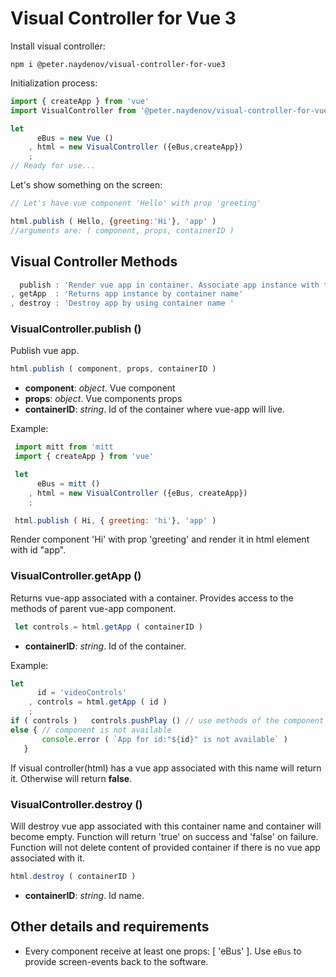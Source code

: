 # Visual Controller for Vue 3



Install visual controller:
```
npm i @peter.naydenov/visual-controller-for-vue3
```

Initialization process:
```js
import { createApp } from 'vue'
import VisualController from '@peter.naydenov/visual-controller-for-vue3'

let 
      eBus = new Vue ()
    , html = new VisualController ({eBus,createApp})
    ;
// Ready for use...
```

Let's show something on the screen:
```js
// Let's have vue component 'Hello' with prop 'greeting'

html.publish ( Hello, {greeting:'Hi'}, 'app' )
//arguments are: ( component, props, containerID )
```


## Visual Controller Methods
```js
  publish : 'Render vue app in container. Associate app instance with the container.'
, getApp  : 'Returns app instance by container name'
, destroy : 'Destroy app by using container name '
```



### VisualController.publish ()
Publish vue app.
```js
html.publish ( component, props, containerID )
```
- **component**: *object*. Vue component
- **props**: *object*. Vue components props
- **containerID**: *string*. Id of the container where vue-app will live.

Example:
```js
 import mitt from 'mitt
 import { createApp } from 'vue'

 let 
      eBus = mitt ()
    , html = new VisualController ({eBus, createApp})
    ;

 html.publish ( Hi, { greeting: 'hi'}, 'app' )
```

Render component 'Hi' with prop 'greeting' and render it in html element with id "app".





### VisualController.getApp ()
Returns vue-app associated with a container. Provides access to the methods of parent vue-app component.

```js
 let controls = html.getApp ( containerID )
```
- **containerID**: *string*. Id of the container.

Example:
```js
let 
      id = 'videoControls'
    , controls = html.getApp ( id )
    ;
if ( controls )   controls.pushPlay () // use methods of the component
else { // component is not available
       console.error ( `App for id:"${id}" is not available` )
   }
```
If visual controller(html) has a vue app associated with this name will return it. Otherwise will return **false**.





### VisualController.destroy ()
Will destroy vue app associated with this container name and container will become empty. Function will return 'true' on success
and 'false' on failure. 
Function will not delete content of provided container if there is no vue app associated with it.

```js
html.destroy ( containerID )
```
- **containerID**: *string*. Id name.

## Other details and requirements

- Every component receive at least one props: [ 'eBus' ].  Use `eBus` to provide screen-events back to the software.


